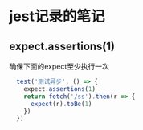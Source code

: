 # jest记录的笔记

## expect.assertions(1)

确保下面的expect至少执行一次

```javascript
  test('测试异步', () => {
    expect.assertions(1)
    return fetch('/ss').then(r => {
      expect(r).toBe(1)
    })
  })
```